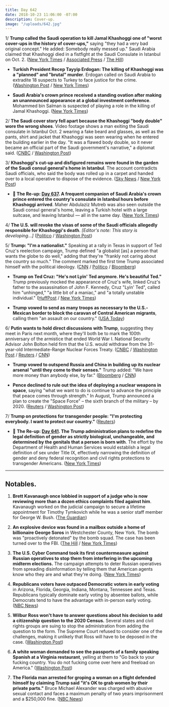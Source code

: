 ```yaml
---
title: Day 642
date: 2018-10-23 11:06:00 -07:00
description: Cover-up.
image: "/uploads/642.jpg"
---
```


1/ **Trump called the Saudi operation to kill Jamal Khashoggi one of "worst cover-ups in the history of cover-ups,"** saying "they had a very bad original concept." He added: Somebody really messed up." Saudi Arabia claimed that Khashoggi died in a fistfight at the Saudi Consulate in Istanbul on Oct. 2. ([New York Times](https://www.nytimes.com/2018/10/23/us/politics/khashoggi-cover-up-trump.html) / [Associated Press](https://apnews.com/9c79116125c740d084eaf3576d8958a8) / [The Hill](https://thehill.com/homenews/administration/412808-trump-calls-killing-at-saudi-consulate-worst-cover-up-ever))

* **Turkish President Recep Tayyip Erdogan: The killing of Khashoggi was a "planned" and "brutal" murder**. Erdogan called on Saudi Arabia to extradite 18 suspects to Turkey to face justice for the crime. ([Washington Post](https://www.washingtonpost.com/world/turkeys-president-to-deliver-speech-expected-to-describe-how-khashoggi-was-killed/2018/10/22/4098c300-d60c-11e8-8384-bcc5492fef49_story.html) / [New York Times](https://www.nytimes.com/2018/10/23/world/europe/turkey-saudi-arabia-erdogan.html))

* **Saudi Arabia's crown prince received a standing ovation after making an unannounced appearance at a global investment conference**. Mohammed bin Salman is suspected of playing a role in the killing of Jamal Khashoggi. ([New York Times](https://www.nytimes.com/2018/10/23/business/saudi-conference-khashoggi-killing.html))

2/ **The Saudi cover story fell apart because the Khashoggi "body double" wore the wrong shoes**. Video footage shows a man exiting the Saudi consulate in Istanbul Oct. 2 wearing a fake beard and glasses, as well as the pants, shirt and jacket that Khashoggi was seen wearing when he entered the building earlier in the day. "It was a flawed body double, so it never became an official part of the Saudi government's narrative," a diplomat said. ([CNBC](https://www.cnbc.com/2018/10/22/saudi-coverup-scrapped-cause-khashoggi-body-double-wore-wrong-shoes.html) / [Washington Post](https://www.washingtonpost.com/world/middle_east/saudi-consulate-employees-talking-to-turkish-prosecutors-in-khashoggi-inquiry/2018/10/22/ba5980da-d3d2-11e8-a4db-184311d27129_story.html))

3/ **Khashoggi's cut-up and disfigured remains were found in the garden of the Saudi consul general's home in Istanbul**. The account contradicts Saudi officials, who said the body was rolled up in a carpet and handed over to a local operative to dispose of the evidence. ([Sky News](https://news.sky.com/story/sky-sources-jamal-khashoggis-body-parts-found-11533202) / [New York Post](https://nypost.com/2018/10/23/khashoggis-body-parts-reportedly-found-in-saudi-consul-generals-garden/))

* **📌 The Re-up: [Day 637](https://whatthefuckjusthappenedtoday.com/2018/10/18/day-637/#a-frequent-companion-of-saudi-arabia). A frequent companion of Saudi Arabia's crown prince entered the country's consulate in Istanbul hours before Khashoggi arrived**. Maher Abdulaziz Mutreb was also seen outside the Saudi consul general's home, leaving a Turkish hotel with a large suitcase, and leaving Istanbul — all in the same day. ([New York Times](https://www.nytimes.com/2018/10/18/world/middleeast/jamal-khashoggi-mohammed-bin-salman-turkey-saudi-arabia.html))

4/ **The U.S. will revoke the visas of some of the Saudi officials allegedly responsible for Khashoggi's death**. *\[Editor's note: This story is developing...\]* ([Politico](https://www.politico.com/story/2018/10/23/pompeo-says-us-to-revoke-visas-of-saudi-officials-linked-to-khashoggi-death-934512) / [Washington Post](https://www.washingtonpost.com/world/turkeys-president-to-deliver-speech-expected-to-describe-how-khashoggi-was-killed/2018/10/22/4098c300-d60c-11e8-8384-bcc5492fef49_story.html))

5/ **Trump: "I'm a nationalist."** Speaking at a rally in Texas in support of Ted Cruz's reelection campaign, Trump defined "a globalist \[as\] a person that wants the globe to do well," adding that they're "frankly not caring about the country so much." The comment marked the first time Trump associated himself with the political ideology. ([CNN](https://www.cnn.com/2018/10/22/politics/ted-cruz-election-2018-president-trump-campaign-rival-opponent/index.html) / [Politico](https://www.politico.com/story/2018/10/22/trump-nationalist-926745) / [Bloomberg](https://www.bloomberg.com/news/articles/2018-10-23/trump-says-i-m-a-nationalist-in-appeal-to-texas-republicans))

* **Trump on Ted Cruz: "He's not Lyin' Ted anymore. He's beautiful Ted."** Trump previously mocked the appearance of Cruz's wife, linked Cruz's father to the assassination of John F. Kennedy, Cruz "Lyin' Ted", called him "unhinged," "a little bit of a maniac," and "a totally unstable individual." ([HuffPost](https://www.huffingtonpost.com/entry/donald-trump-ted-cruz-texas-rally_us_5bce1dcee4b0d38b587b1534) / [New York Times](https://www.nytimes.com/2018/10/22/us/politics/trump-immigrant-caravan-migrants.html))

* **Trump vowed to send as many troops as necessary to the U.S.-Mexican border to block the caravan of Central American migrants**, calling them "an assault on our country." ([USA Today](https://www.usatoday.com/story/news/politics/2018/10/22/trump-halt-migrant-caravan-many-troops-necessary/1731717002/))

6/ **Putin wants to hold direct discussions with Trump**, suggesting they meet in Paris next month, where they'll both be to mark the 100th anniversary of the armistice that ended World War I. National Security Advisor John Bolton held firm that the U.S. would withdraw from the 31-year-old Intermediate-Range Nuclear Forces Treaty. ([CNBC](https://www.cnbc.com/2018/10/23/trump-could-meet-russias-putin-in-paris-in-november.html) / [Washington Post](https://www.washingtonpost.com/world/europe/bolton-faces-moscows-dismay-amid-us-pledges-to-withdraw-from-nuclear-pact/2018/10/23/b2f9f718-d63c-11e8-8384-bcc5492fef49_story.html) / [Reuters](https://www.reuters.com/article/us-usa-nuclear-bolton-paris/bolton-says-he-raised-election-meddling-with-russias-putin-idUSKCN1MX2KH) / [CNN](https://www.cnn.com/2018/10/23/politics/russia-us-bolton-intl/index.html))

* **Trump vowed to outspend Russia and China in building up its nuclear arsenal "until they come to their senses."** Trump added: "We have more money than anybody else, by far." ([Bloomberg](https://www.bloomberg.com/news/articles/2018-10-23/trump-vows-to-outspend-russia-china-on-nuclear-arsenal-buildup) / [CNN](https://www.cnn.com/2018/10/22/politics/donald-trump-russia-china-inf/index.html))

* **Pence declined to rule out the idea of deploying a nuclear weapons in space**, saying "what we want to do is continue to advance the principle that peace comes through strength." In August, Trump announced a plan to create the "Space Force" – the sixth branch of the military – by 2020. ([Reuters](https://www.reuters.com/article/us-usa-military-space/white-house-to-press-forward-with-trumps-space-command-idUSKCN1MX21L) / [Washington Post](https://www.washingtonpost.com/politics/pence-leaves-open-the-possibility-of-nuclear-weapons-in-space-peace-comes-through-strength/2018/10/23/801a732a-d6d9-11e8-83a2-d1c3da28d6b6_story.html))

7/ **Trump on protections for transgender people: "I'm protecting everybody. I want to protect our country."** ([Reuters](https://www.reuters.com/article/us-usa-lgbt/trump-says-transgender-policy-seeks-to-protect-the-country-idUSKCN1MW2XE))

* 📌 **The Re-up: [Day 641](https://whatthefuckjusthappenedtoday.com/2018/10/22/day-641/#4-the-trump-administration-plans-to). The Trump administration plans to redefine the legal definition of gender as strictly biological, unchangeable, and determined by the genitals that a person is born with**. The effort by the Department of Health and Human Services would establish a legal definition of sex under Title IX, effectively narrowing the definition of gender and deny federal recognition and civil rights protections to transgender Americans. ([New York Times](https://www.nytimes.com/2018/10/21/us/politics/transgender-trump-administration-sex-definition.html))

---

## Notables.

1. **Brett Kavanaugh once lobbied in support of a judge who is now reviewing more than a dozen ethics complaints filed against him**. Kavanaugh worked on the judicial campaign to secure a lifetime appointment for Timothy Tymkovich while he was a senior staff member for George W. Bush. ([The Guardian](https://www.theguardian.com/us-news/2018/oct/22/brett-kavanaugh-supreme-court-tim-tymkovich-ethics-complaints))

2. **An explosive device was found in a mailbox outside a home of billionaire George Soros** in Westchester County, New York. The bomb was "proactively detonated" by the bomb squad. The case has been turned over to the FBI. ([The Hill](https://thehill.com/blogs/blog-briefing-room/412674-explosive-device-found-at-george-soross-home) / [New York Times](https://www.nytimes.com/2018/10/22/nyregion/george-soros-explosive-device.html))

3. **The U.S. Cyber Command took its first countermeasure against Russian operatives to stop them from interfering in the upcoming midterm elections.** The campaign attempts to deter Russian operatives from spreading disinformation by telling them that American agents know who they are and what they're doing. ([New York Times](https://www.nytimes.com/2018/10/23/us/politics/russian-hacking-usa-cyber-command.html))

4. **Republicans voters have outpaced Democratic voters in early voting** in Arizona, Florida, Georgia, Indiana, Montana, Tennessee and Texas. Republicans typically dominate early voting by absentee ballots, while Democrats tend to have the advantage with in-person early voting. ([NBC News](https://www.nbcnews.com/politics/politics-news/republicans-outpacing-democrats-early-voting-key-states-nbc-news-finds-n922881))

5. **Wilbur Ross won't have to answer questions about his decision to add a citizenship question to the 2020 Census.** Several states and civil rights groups are suing to stop the administration from adding the question to the form. The Supreme Court refused to consider one of the challenges, making it unlikely that Ross will have to be deposed in the case. ([Washington Post](https://www.washingtonpost.com/politics/courts_law/supreme-court-shields-commerce-secretary-wilbur-ross-from-answering-questions-on-census/2018/10/22/33dfa890-ce5f-11e8-a3e6-44daa3d35ede_story.html?utm_term=.5b26d59ed718))

6. **A white woman demanded to see the passports of a family speaking Spanish at a Virginia restaurant**, yelling at them to "Go back to your fucking country. You do not fucking come over here and freeload on America." ([Washington Post](https://www.washingtonpost.com/dc-md-va/2018/10/23/go-back-your-country-woman-yells-obscenities-family-speaking-spanish-virginia-restaurant/))

7. **The Florida man arrested for groping a woman on a flight defended himself by claiming Trump said "it's OK to grab women by their private parts."** Bruce Michael Alexander was charged with abusive sexual contact and faces a maximum penalty of two years imprisonment and a $250,000 fine. ([NBC News](https://www.nbcnews.com/news/us-news/passenger-arrested-groping-woman-southwest-flight-says-president-trump-said-n923231))